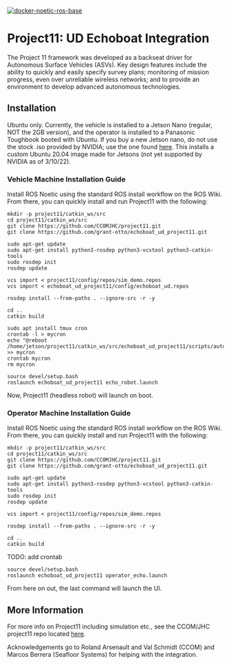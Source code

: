 [![docker-noetic-ros-base](../../actions/workflows/ros-base-docker.yml/badge.svg)](../../actions/workflows/ros-base-docker.yml)

# Project11: UD Echoboat Integration

The Project 11 framework was developed as a backseat driver for Autonomous Surface Vehicles
(ASVs). Key design features include the ability to quickly and easily specify survey plans; monitoring of mission progress, even
over unreliable wireless networks; and to provide an environment to develop advanced autonomous technologies.

## Installation
Ubuntu only. Currently, the vehicle is installed to a Jetson Nano (regular, NOT the 2GB version), and the operator is installed to a Panasonic Toughbook booted with Ubuntu. If you buy a new Jetson nano, do not use the stock .iso provided by NVIDIA; use the one found [here](https://qengineering.eu/install-ubuntu-20.04-on-jetson-nano.html). This installs a custom Ubuntu 20.04 image made for Jetsons (not yet supported by NVIDIA as of 3/10/22).

### Vehicle Machine Installation Guide

Install ROS Noetic using the standard ROS install workflow on the ROS Wiki. From there, you can quickly install and run Project11 with the following:

    mkdir -p project11/catkin_ws/src
    cd project11/catkin_ws/src
    git clone https://github.com/CCOMJHC/project11.git
    git clone https://github.com/grant-otto/echoboat_ud_project11.git

    sudo apt-get update
    sudo apt-get install python3-rosdep python3-vcstool python3-catkin-tools
    sudo rosdep init
    rosdep update

    vcs import < project11/config/repos/sim_demo.repos
    vcs import < echoboat_ud_project11/config/echoboat_ud.repos
    
    rosdep install --from-paths . --ignore-src -r -y

    cd ..
    catkin build

    sudo apt install tmux cron
    crontab -l > mycron
    echo "@reboot /home/jetson/project11/catkin_ws/src/echoboat_ud_project11/scripts/autostart_echoboatud.bash" >> mycron
    crontab mycron
    rm mycron

    source devel/setup.bash
    roslaunch echoboat_ud_project11 echo_robot.launch
    
Now, Project11 (headless robot) will launch on boot.

### Operator Machine Installation Guide

Install ROS Noetic using the standard ROS install workflow on the ROS Wiki. From there, you can quickly install and run Project11 with the following:

    mkdir -p project11/catkin_ws/src
    cd project11/catkin_ws/src
    git clone https://github.com/CCOMJHC/project11.git
    git clone https://github.com/grant-otto/echoboat_ud_project11.git

    sudo apt-get update
    sudo apt-get install python3-rosdep python3-vcstool python3-catkin-tools
    sudo rosdep init
    rosdep update

    vcs import < project11/config/repos/sim_demo.repos
    
    rosdep install --from-paths . --ignore-src -r -y

    cd ..
    catkin build

TODO: add crontab

    source devel/setup.bash
    roslaunch echoboat_ud_project11 operator_echo.launch

From here on out, the last command will launch the UI.

## More Information

For more info on Project11 including simulation etc., see the CCOM/JHC project11 repo located [here](https://github.com/CCOMJHC/project11).

Acknowledgements go to Roland Arsenault and Val Schmidt (CCOM) and Marcos Berrera (Seafloor Systems) for helping with the integration.
